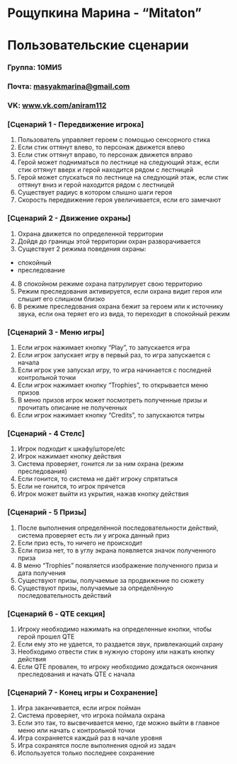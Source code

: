 
# Рощупкина  Марина - “Mitaton” 
# Пользовательские сценарии
### Группа: 10МИ5
### Почта:  masyakmarina@gmail.com
### VK: www.vk.com/aniram112


### [Сценарий 1 - Передвижение игрока]
1. Пользователь управляет героем с помощью сенсорного стика 
2. Если стик оттянут влево, то персонаж движется влево
3. Если стик оттянут вправо, то персонаж движется вправо 
4. Герой может подниматься по лестнице на следующий этаж, если стик оттянут вверх и герой находится рядом с лестницей 
5. Герой может спускаться по лестнице на следующий этаж, если стик оттянут вниз и герой находится рядом с лестницей 
6. Существует радиус в котором слышно шаги героя 
7. Скорость передвижение героя увеличивается, если его замечают 

### [Сценарий 2 - Движение охраны] 
1. Охрана движется по определенной территории 
2. Дойдя до границы этой территории охран разворачивается 
3. Существует 2 режима поведения охраны:
  * спокойный 
  * преследование 
4. В спокойном режиме охрана патрулирует свою территорию  
5. Режим преследования активируется, если охрана видит героя или слышит его слишком близко
6. В режиме преследования охрана бежит за героем или к источнику звука, если она теряет его из вида, то переходит в спокойный режим 

### [Сценарий 3 - Меню игры]
1. Если игрок нажимает кнопку “Play”, то запускается игра 
2. Если игрок запускает игру в первый раз, то игра запускается с начала 
3. Если игрок уже запускал игру, то игра начинается с последней контрольной точки 
4. Если игрок нажимает кнопку “Trophies”, то открывается меню призов
5. В меню призов игрок может посмотреть полученные призы и прочитать описание не полученных 
6. Если игрок нажимает кнопку “Credits”, то запускаются титры 

### [Сценарий - 4 Стелс] 
1. Игрок подходит к шкафу/шторе/etc
2. Игрок нажимает кнопку действия 
4. Система проверяет, гонится ли за ним охрана (режим преследования)
5. Если гонится, то система не даёт игроку спрятаться
6. Если не гонится, то игрок прячется 
7. Игрок может выйти из укрытия, нажав кнопку действия 

### [Сценарий - 5 Призы]
1. После выполнения определённой последовательности действий, система проверяет есть ли у игрока данный приз
2. Если приз есть, то ничего не происходит
3. Если приза нет, то в углу экрана появляется значок полученного приза
4. В меню “Trophies” появляется изображение полученного приза и дата получения 
5. Существуют призы, получаемые за продвижение по сюжету 
6. Существуют призы, получаемые за определённую последовательность действий 

### [Сценарий 6 - QTE секция]
1. Игроку необходимо нажимать на определенные кнопки, чтобы герой прошел QTE
2. Если ему это не удается, то раздается звук, привлекающий охрану
3. Необходимо отвести стик в нужную сторону или нажать кнопку действия
4. Если  QTE провален, то игроку необходимо дождаться окончания преследования и начать QTE с начала


### [Сценарий 7 - Конец игры и Сохранение] 
1. Игра заканчивается, если игрок пойман 
2. Система проверяет, что игрока поймала охрана 
3. Если это так, то высвечивается меню, где можно выйти в главное меню или начать с контрольной точки 
4. Игра сохраняется каждый раз в начале уровня
5. Игра сохранятся после выполнения одной из задач 
6. Используется только последнее сохранение 
